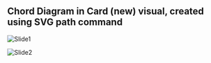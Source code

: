 ## Chord Diagram in Card (new) visual, created using SVG path command

![Slide1](https://github.com/avatorl/PowerBI-SVG/assets/59934292/095b64f4-c034-4aa8-b7ba-ddbc3aa825bd)

![Slide2](https://github.com/avatorl/PowerBI-SVG/assets/59934292/5c7e75a1-e519-4c59-ba2b-8c10a0b63c37)




